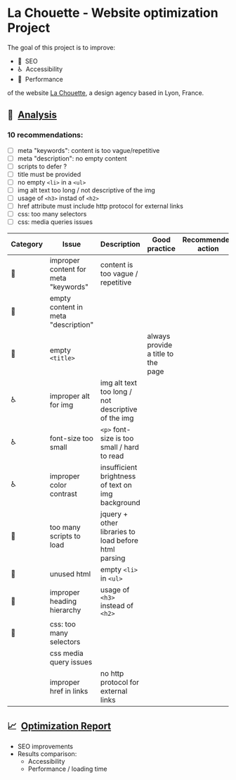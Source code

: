 # La Chouette - Website optimization Project

The goal of this project is to improve:

- :mag_right:&nbsp; SEO
- :wheelchair:&nbsp; Accessibility
- :rocket:&nbsp; Performance

of the website [La Chouette](https://newnightcoder.github.io/DanielJulien_4_05062021), a design agency based in Lyon, France.

## :memo:&nbsp; <ins>Analysis</ins>

### 10 recommendations:

- [ ] meta "keywords": content is too vague/repetitive
- [ ] meta "description": no empty content
- [ ] scripts to defer ?
- [ ] title must be provided
- [ ] no empty `<li>` in a `<ul>`
- [ ] img alt text too long / not descriptive of the img
- [ ] usage of `<h3>` instad of `<h2>`
- [ ] href attribute must include http protocol for external links
- [ ] css: too many selectors
- [ ] css: media queries issues

| Category     | Issue                                | Description                                          | Good practice                      | Recommended action |
| ------------ | ------------------------------------ | ---------------------------------------------------- | ---------------------------------- | ------------------ |
| :mag_right:  | improper content for meta "keywords" | content is too vague / repetitive                    |
| :mag_right:  | empty content in meta "description"  |
| :mag_right:  | empty `<title>`                      |                                                      | always provide a title to the page |
| :wheelchair: | improper alt for img                 | img alt text too long / not descriptive of the img   |
| :wheelchair: | font-size too small                  | `<p>` font-size is too small / hard to read          |
| :wheelchair: | improper color contrast              | insufficient brightness of text on img background    |
| :rocket:     | too many scripts to load             | jquery + other libraries to load before html parsing |
| :rocket:     | unused html                          | empty `<li>` in `<ul>`                               |
| :rocket:     | improper heading hierarchy           | usage of `<h3>` instead of `<h2>`                    |
| :rocket:     | css: too many selectors              |
|              | css media query issues               |
|              | improper href in links               | no http protocol for external links                  |

## :chart_with_upwards_trend:&nbsp; <ins>Optimization Report</ins>

- SEO improvements
- Results comparison:
  - Accessibility
  - Performance / loading time
